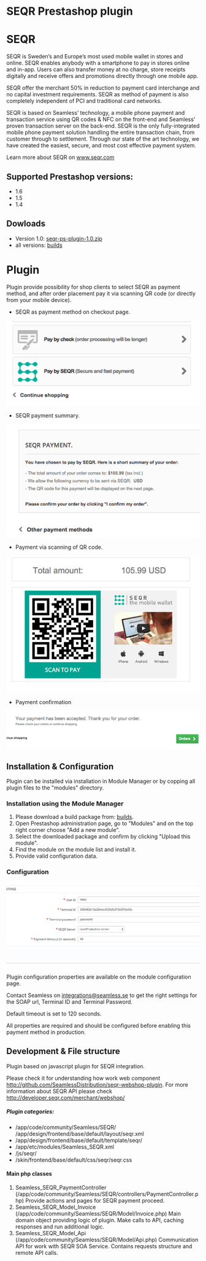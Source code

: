 SEQR Prestashop plugin
======================

# SEQR #
SEQR is Sweden’s and Europe’s most used mobile wallet in stores and online. SEQR enables anybody with a smartphone to pay in stores online and in-app.
Users can also transfer money at no charge, store receipts digitally and receive offers and promotions directly through one mobile app.

SEQR offer the merchant 50% in reduction to payment card interchange and no capital investment requirements.
SEQR as method of payment is also completely independent of PCI and traditional card networks.

SEQR is based on Seamless’ technology, a mobile phone payment and transaction service using QR codes & NFC on the front-end and Seamless’ proven transaction server on the back-end.
SEQR is the only fully-integrated mobile phone payment solution handling the entire transaction chain, from customer through to settlement.
Through our state of the art technology, we have created the easiest, secure, and most cost effective payment system.

Learn more about SEQR on www.seqr.com

## Supported Prestashop versions: ##
* 1.6
* 1.5
* 1.4

## Dowloads ##
* Version 1.0: [seqr-ps-plugin-1.0.zip](build/seqr-ps-plugin-1.0.zip)
* all versions: [builds](build/)

# Plugin #
Plugin provide possibility for shop clients to select SEQR as payment method, and after order placement pay it via scanning QR code (or directly from your mobile device).

* SEQR as payment method on checkout page.

![alt tag](docs/payment_option.png)

* SEQR payment summary.

![alt tag](docs/payment_summary.png)

* Payment via scanning of QR code.

![alt tag](docs/payment_code.png)

* Payment confirmation

![alt tag](docs/payment_completed.png)

## Installation & Configuration ##

Plugin can be installed via installation in Module Manager or by copping all plugin files to the "modules" directory.

### Installation using the Module Manager ###

1. Please download a build package from: [builds](build/).
2. Open Prestashop administration page, go to "Modules" and on the top right corner choose "Add a new module".
3. Select the downloaded package and confirm by clicking "Upload this module".
4. Find the module on the module list and install it.
5. Provide valid configuration data.

### Configuration ###

![alt tag](docs/seqr_settings.png)

Plugin configuration properties are available on the module configuration page.

Contact Seamless on integrations@seamless.se to get the right settings for the SOAP url, Terminal ID and Terminal Password.

Default timeout is set to 120 seconds.

All properties are required and should be configured before enabling this payment method in production.

## Development & File structure ##

Plugin based on javascript plugin for SEQR integration.

Please check it for understanding how work web component http://github.com/SeamlessDistribution/seqr-webshop-plugin.
For more information about SEQR API please check http://developer.seqr.com/merchant/webshop/

##### Plugin categories: #####
* /app/code/community/Seamless/SEQR/
/app/design/frontend/base/default/layout/seqr.xml
* /app/design/frontend/base/default/template/seqr/
* /app/etc/modules/Seamless_SEQR.xml
* /js/seqr/
* /skin/frontend/base/default/css/seqr/seqr.css

#### Main php classes ####
1. Seamless_SEQR_PaymentController
(/app/code/community/Seamless/SEQR/controllers/PaymentController.php)
Provide actions and pages for SEQR payment proceed.
2. Seamless_SEQR_Model_Invoice
(/app/code/community/Seamless/SEQR/Model/Invoice.php)
Main domain object providing logic of plugin. Make calls to API, caching responses and run additional logic.
3. Seamless_SEQR_Model_Api
(/app/code/community/Seamless/SEQR/Model/Api.php)
Communication API for work with SEQR SOA Service. Contains requests structure and remote API calls.
